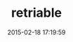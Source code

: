 ---
layout: post
title:  "retriable"
repo:   "kamui/retriable"
date:   2015-02-18 17:19:59
gemurl: http://github.com/kamui/retriable
---